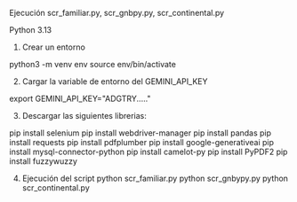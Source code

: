 Ejecución scr_familiar.py, scr_gnbpy.py, scr_continental.py

Python 3.13
1. Crear un entorno

python3 -m venv env
source env/bin/activate

2. Cargar la variable de entorno del GEMINI_API_KEY

export GEMINI_API_KEY="ADGTRY....."

3. Descargar las siguientes librerias:

pip install selenium
pip install webdriver-manager
pip install pandas
pip install requests
pip install pdfplumber
pip install google-generativeai
pip install mysql-connector-python
pip install camelot-py
pip install PyPDF2
pip install fuzzywuzzy

4. Ejecución del script
python scr_familiar.py
python scr_gnbypy.py
python scr_continental.py